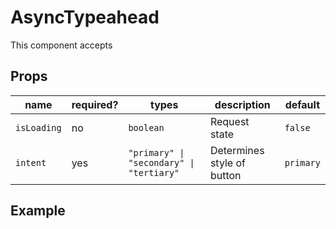 # AsyncTypeahead

This component accepts 

## Props

| name        | required? | types                                    | description                | default   |
| ----------- | --------- | ---------------------------------------- | -------------------------- | --------- |
| `isLoading` | no        | `boolean`                                | Request state              | `false`   |
| `intent`    | yes       | `"primary" \| "secondary" \| "tertiary"` | Determines style of button | `primary` |

## Example


